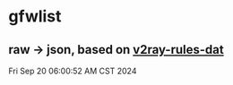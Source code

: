 # gfwlist
## raw -> json, based on [v2ray-rules-dat](https://github.com/Loyalsoldier/v2ray-rules-dat)
Fri Sep 20 06:00:52 AM CST 2024

